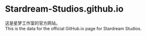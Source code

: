 # Stardream-Studios.github.io

这是星梦工作室的官方网站。<br/>
This is the data for the official GitHub.io page for Stardream Studios.
